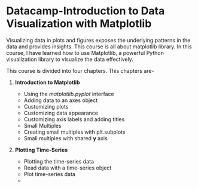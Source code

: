 # Datacamp-Introduction to Data Visualization with Matplotlib
 Visualizing data in plots and figures exposes the underlying patterns in the data and provides insights. This course is all about matplotlib library.  In this course, I have learned how to use Matplotlib, a powerful Python visualization library to visualize the data effectively.


This course is divided into four chapters. This chapters are-

1. **Introduction to Matplotlib**
    - Using the _matplotlib.pyplot_ interface
    - Adding data to an axes object
    - Customizing plots
    - Customizing data appearance
    - Customizing axis labels and adding titles
    - Small Multiples
    - Creating small multiples with plt.subplots
    - Small multiples with shared **y** axis

2. **Plotting Time-Series**
    - Plotting the time-series data
    - Read data with a time-series object
    - Plot time-series data
    - 